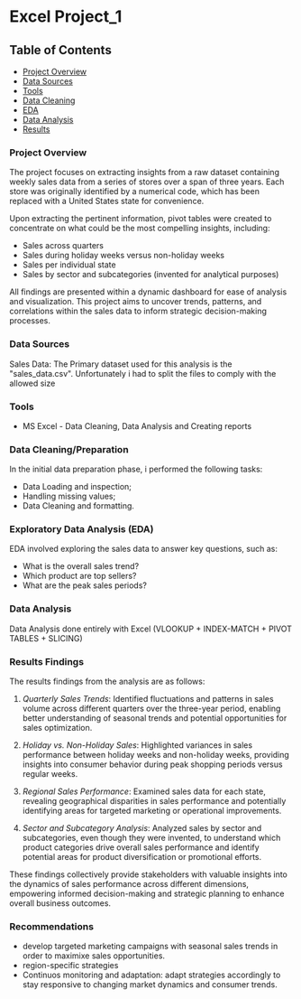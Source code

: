 
# Excel Project_1

## Table of Contents
- [Project Overview](#Project-Overview)
- [Data Sources](#Data-Sources)
- [Tools](#Tools)
- [Data Cleaning](#Data-Cleaning)
- [EDA](#EDA)
- [Data Analysis](#Data-Analysis)
- [Results](#Results)

### Project Overview

The project focuses on extracting insights from a raw dataset containing weekly sales data from a series of stores over a span of three years. Each store was originally identified by a numerical code, which has been replaced with a United States state for convenience. 

Upon extracting the pertinent information, pivot tables were created to concentrate on what could be the most compelling insights, including:
- Sales across quarters
- Sales during holiday weeks versus non-holiday weeks
- Sales per individual state
- Sales by sector and subcategories (invented for analytical purposes)

All findings are presented within a dynamic dashboard for ease of analysis and visualization. This project aims to uncover trends, patterns, and correlations within the sales data to inform strategic decision-making processes.

### Data Sources


Sales Data: The Primary dataset used for this analysis is the "sales_data.csv". Unfortunately i had to split the files to comply with the allowed size


### Tools

- MS Excel - Data Cleaning, Data Analysis and Creating reports

### Data Cleaning/Preparation


In the initial data preparation phase, i performed the following tasks:
- Data Loading and inspection;
- Handling missing values;
- Data Cleaning and formatting.

### Exploratory Data Analysis (EDA)
EDA involved exploring the sales data to answer key questions, such as:
- What is the overall sales trend?
- Which product are top sellers?
- What are the peak sales periods?


### Data Analysis
Data Analysis done entirely with Excel (VLOOKUP + INDEX-MATCH + PIVOT TABLES + SLICING)


### Results Findings
The results findings from the analysis are as follows:

1. *Quarterly Sales Trends*: Identified fluctuations and patterns in sales volume across different quarters over the three-year period, enabling better understanding of seasonal trends and potential opportunities for sales optimization.

2. *Holiday vs. Non-Holiday Sales*: Highlighted variances in sales performance between holiday weeks and non-holiday weeks, providing insights into consumer behavior during peak shopping periods versus regular weeks.

3. *Regional Sales Performance*: Examined sales data for each state, revealing geographical disparities in sales performance and potentially identifying areas for targeted marketing or operational improvements.

4. *Sector and Subcategory Analysis*: Analyzed sales by sector and subcategories, even though they were invented, to understand which product categories drive overall sales performance and identify potential areas for product diversification or promotional efforts.

These findings collectively provide stakeholders with valuable insights into the dynamics of sales performance across different dimensions, empowering informed decision-making and strategic planning to enhance overall business outcomes.

### Recommendations
- develop targeted marketing campaigns with seasonal sales trends in order to maximixe sales opportunities.
- region-specific strategies
- Continuos monitoring and adaptation: adapt strategies accordingly to stay responsive to changing market dynamics and consumer trends.
  

